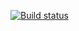 [![Build status](https://ci.appveyor.com/api/projects/status/3cbym0af6x3oqgre?svg=true)](https://ci.appveyor.com/project/QA-USV/myautomation02task3)